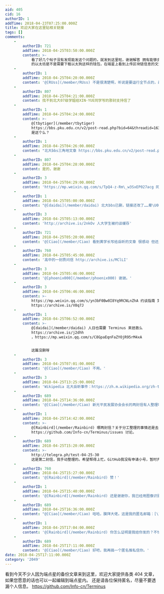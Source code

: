 ```yaml
---
aid: 405
cid: 16
authorID: 1
addTime: 2018-04-23T07:25:00.000Z
title: 欢迎大家在这里贴相关链接
tags: []
comments:
    -
        authorID: 721
        addTime: 2018-04-25T03:50:00.000Z
        content: >-
            看了好几个帖子没有发现能发这个问题的，就发到这里啦，谢谢解答 拥有能够支付 Gas
            的以太坊是不是需要下载以太狗这样的钱包，在端星上看到上传区块链信息的文章碰到些问题
    -
        authorID: 1
        addTime: 2018-04-25T04:20:00.000Z
        content: '@[RUss](/member/RUss) 不是很清楚啊，听说是要运行全节点的，最好去币圈咨询。'
    -
        authorID: 807
        addTime: 2018-04-25T04:21:00.000Z
        content: 找不到北大07级学姐给XIN-YUE同学写的那封支持信了
    -
        authorID: 1
        addTime: 2018-04-25T04:24:00.000Z
        content: >-
            @[tbytiger](/member/tbytiger)
            https://bbs.pku.edu.cn/v2/post-read.php?bid=64&threadid=16395361
            是这个么？
    -
        authorID: 1
        addTime: 2018-04-25T04:26:00.000Z
        content: "北大bbs三角地文章 https://bbs.pku.edu.cn/v2/post-read.php?bid=22&threadid=16397004\n\n就部分同学因申请信息公开被约谈一事致北大校方的联名信\n\n2018-04-25 李一鸣 深约一丈\n\n尊敬的北京大学校领导：\n\n您好！\n\n我们是关注沈阳事件及其后续进展的北大师生和校友。\n\n首先需要表明，我们写下这封信不全是因为岳昕同学，还因为在沈阳事件曝光之后很多积极推动解决此事的同学们所经历的种种不公正待遇。\n\n23日上午，我们在震惊与不解中得知这样的消息：\n\n因我校外国语学院2014级本科生岳昕同学寻求沈阳事件真相向校方提交相关信息公开申请，外国语学院的辅导员老师深夜到其宿舍约谈，并单方面通知家人，其家人因此受到严重惊吓，岳昕同学因此陷入孤立无助的处境。\n\n岳昕等同学怀着参与校园事务的热忱之心，怀着北大人的责任感，于4月9日早上向学校提交了信息公开申请表。我们连同岳昕同学在内，所做的一切仅仅是为了在寻求真相的基础上更好地解决沈阳事件，在今后的制度建设方面切实保障校内师生的合法权益。\n\n可在这个过程中所发生的一系列事情令我们非常困惑和失望：\n\n4月7日晚，邓宇昊同学发文表示将申请信息公开。但距离发文不过几小时，邓同学即被院系深夜约谈至凌晨三点多，最终在众多热心同学和约谈老师的力争下邓同学才被放回；\n\n4月9日，十名师生以合理合法的方式在校长办公楼正式书面递交了信息公开申请。而在接下来的几天中，各相关院系开始约谈7日晚在理教邓同学被约谈现场和递交信息公开申请的同学。\n\n虽然学校的这种做法以及于4月20日给出的信息公开反馈结果令我们存在诸多不解，但是出于对学校的信任，大家接下来均选择配合学校一起积极推进校园反性骚扰制度的建设，保障在校师生的合法权益。\n\n可是在同学们非常冷静地对待此事的情况下，我们在前天早上得知的消息却是：外国语学院近期多次约谈岳昕同学，同时越过岳同学向其家长施压、凌晨到宿舍强行约谈，并且要求删除申请信息公开一事的相关资料。\n\n虽然相关老师和外国语学院已及时就此事做出了声明，并且在声明当中表示“始终尊重每一位同学的基本权利，努力保障每一位同学的合法权益”，但是对于经历了一次又一次约谈的同学们来说，我们很难感受到来自校方真诚的关爱。\n\n我们盼望着这些同学能尽快回归正常生活，我们绝不希望在此之后校园内仍然有类似的情况发生。我们真诚地希望同学们的合法权益不再受到侵犯，燕园内校方与同学之间的“误会”不再发生，北京大学国内国际的声誉与形象能够得到长久的维护。\n\n此外我们还想说明的是，在经历了这些事情之后，我们深感个体的无力与渺小，越加感受到老师与同学们的支持对于意见的表达是多么重要。\n\n有鉴于此，针对岳昕同学的遭遇及校方近期一系列约谈行为，我们将以集体联名的方式向校方提起以下四点倡议：\n\n1.妥善弥补因约谈行为对岳昕同学带来的伤害。切实敦促外国语学院于近期及时召开事件说明会，向全校范围内的师生公开，提前告知参与方式，以有效回应大家的困惑和质疑。保证以后不以任何形式就此事给岳昕同学施压，积极主动向岳昕同学的家人澄清此事，消除不必要的误解。保证岳昕同学的毕业等后续发展不受因校方干预所带来的消极影响。\n\n2.加强制度约束。面向全校师生明确北京大学约谈制度，出台约谈实施细则，落实“以学生为中心”的思想，应当首先保证同学们的正常学习生活不受影响，严禁打着“关心同学”等幌子随意约谈同学，侵犯大家的合法权益；\n\n3.充分保障同学合法权利。在进行约谈工作之前，应当开诚布公说明相关情况，告知被约谈者有选择是否接受的自由，不能越过同学本人向同学的家人朋友进行施压；\n\n4.完善约谈制度的群众监督与制约机制。在同学们自愿的前提下，约谈情况可以面向全校公开说明，并且保证同学们有权申诉违反校规校纪的约谈行为，有权公开违规行为，有权了解其他同学约谈情况，保证约谈中一旦出现不良行为，将会使其暴露在阳光下，受全体师生监督，以逐渐杜绝。\n\n我们将持续关注从沈阳事件曝光以后校方针对同学们所开展的一系列约谈事件，与岳昕等受到无端压力的热心同学同荣辱，共进退！希望我们校方能与我们一道反思这一过程当中存在的问题，对一系列约谈同学的做法作出解释和说明，拿出有力措施保护善良的同学们，直至事件得到最终的妥善解决。\n\n我们会择期将这封联名信附带签署名单寄至北京大学校长办公室。出于某些原因，我们选择暂时不在网络上公开参与联名师生和校友的具体信息。请愿意参加联署的北大同学/校友/老师将信息按照“姓名+年级”/“姓名+老师”的格式发送到邮箱[\\[email\_protected\\]](/cdn-cgi/l/email-protection)，并附上将来是否愿意在网络公开个人具体信息；如果大家有任何建议、意见，也欢迎提出。\n\n希望在我们的共同努力下，学校能变得更美好！\n\n关注沈阳事件及其后续进展的北大师生及校友\n\n2018年4月25日\n\n发起人：李一鸣 2016级本科生"
    -
        authorID: 807
        addTime: 2018-04-25T04:28:00.000Z
        content: 是的，谢谢
    -
        authorID: 3
        addTime: 2018-04-25T04:29:00.000Z
        content: 'https://mp.weixin.qq.com/s/TpQ4-z-Rm\_w3SxEP027acg 同楼上'
    -
        authorID: 1
        addTime: 2018-04-25T05:00:00.000Z
        content: "@[daidai](/member/daidai) 北大bbs已删，链接还改了……晕\U0001F615\U0001F615\U0001F615"
    -
        authorID: 3
        addTime: 2018-04-25T05:13:00.000Z
        content: 'http://archive.is/2nkOv 人大学生被约谈缓存'
    -
        authorID: 721
        addTime: 2018-04-25T05:20:00.000Z
        content: '@[Ciao](/member/Ciao) 看到黄学长写给岳昕的文章 很感动 但还是内心希望她可以名正言顺的回归校园 木田再开花'
    -
        authorID: 760
        addTime: 2018-04-25T05:45:00.000Z
        content: '高中的一封质问信 http://archive.is/MClLI'
    -
        authorID: 3
        addTime: 2018-04-25T05:46:00.000Z
        content: '@[phoenix000](/member/phoenix000) 谢谢。'
    -
        authorID: 3
        addTime: 2018-04-25T06:46:00.000Z
        content: >-
            https://mp.weixin.qq.com/s/yn3bF0Bw0I8Yq9RCNLnZhA 约谈指南 第三稿
            https://archive.is/V8q7J
    -
        authorID: 1
        addTime: 2018-04-25T06:52:00.000Z
        content: >-
            @[daidai](/member/daidai) 人日也需要 Terminus 来拯救么
            https://archive.is/j2dhh
            ，https://mp.weixin.qq.com/s/C8GpaEqnFaZYOjR95rM4xA


            这篇没删呀
    -
        authorID: 3
        addTime: 2018-04-25T07:01:00.000Z
        content: '@[Ciao](/member/Ciao) 不用。'
    -
        authorID: 3
        addTime: 2018-04-25T13:25:00.000Z
        content: 'Wikipedia 北大岳昕事件：https://zh.m.wikipedia.org/zh-tw/北大岳昕事件'
    -
        authorID: 689
        addTime: 2018-04-25T14:36:00.000Z
        content: '@[Ciao](/member/Ciao) 新光平民发展协会会长的两封信有人整理吗？目前好像只有图片版。分工一下吧，我先整理第二封'
    -
        authorID: 1
        addTime: 2018-04-25T14:42:00.000Z
        content: >-
            @[Rainbird](/member/Rainbird) 哪两封信？关于分工整理的事情还是去
            https://github.com/Info-cn/Terminus/issues 讨论。
    -
        authorID: 689
        addTime: 2018-04-25T15:20:00.000Z
        content: >-
            http://telegra.ph/test-04-25-30
            这是第二封信，我手动整理的。希望帮得上忙。GitHub我没有申请小号，暂时先不在那儿讨论了。
    -
        authorID: 760
        addTime: 2018-04-25T15:27:00.000Z
        content: '@[Rainbird](/member/Rainbird) 赞！'
    -
        authorID: 1
        addTime: 2018-04-25T15:40:00.000Z
        content: '@[Rainbird](/member/Rainbird) 还是谢谢你，我已经用图像识别整理好了。'
    -
        authorID: 689
        addTime: 2018-04-25T16:36:00.000Z
        content: "@[Ciao](/member/Ciao) 哈哈，膜拜大佬。这是我的匿名邮箱：[\\[email\_protected\\]](/cdn-cgi/l/email-protection) 麻烦你给我发一封邮件，我有事情和你商量，但是没有找到私信你的方法。"
    -
        authorID: 1
        addTime: 2018-04-25T17:04:00.000Z
        content: '@[Rainbird](/member/Rainbird) 你怎么证明是我给你发的？不怕钓鱼么？你可以推上私信，如果你有推的话'
    -
        authorID: 689
        addTime: 2018-04-25T17:11:00.000Z
        content: '@[Ciao](/member/Ciao) 好吧，我再搞一个匿名推私信你。'
date: 2018-04-25T17:11:00.000Z
category: '2049'
---
```


看到今天不少人因为端点星的备份文章来到这里，欢迎大家提供各类 404 文章，如果您愿意的话也可以一起编辑到端点星内。 还是请各位保持匿名，尽量不要透漏个人信息。 https://github.com/Info-cn/Terminus
